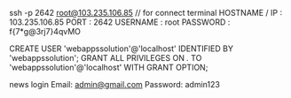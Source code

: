 
 ssh -p 2642 root@103.235.106.85
  // for connect terminal
HOSTNAME / IP 	: 103.235.106.85
PORT 	: 2642
USERNAME	: root
PASSWORD	: f{7*g@3rj7}4qvMO


CREATE USER 'webappssolution'@'localhost' IDENTIFIED BY 'webappssolution';
GRANT ALL PRIVILEGES ON *.* TO 'webappssolution'@'localhost' WITH GRANT OPTION;	

news login 
Email: admin@gmail.com
Password: admin123	

